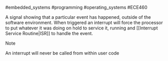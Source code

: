 #embedded_systems #programming #operating_systems #ECE460 

A signal showing that a particular event has happened, outside of the software environment. When triggered an interrupt will force the processor to put whatever it was doing on hold to service it, running and [[Interrupt Service Routine|ISR]] to handle the event.

> [!note]
> An interrupt will never be called from within user code